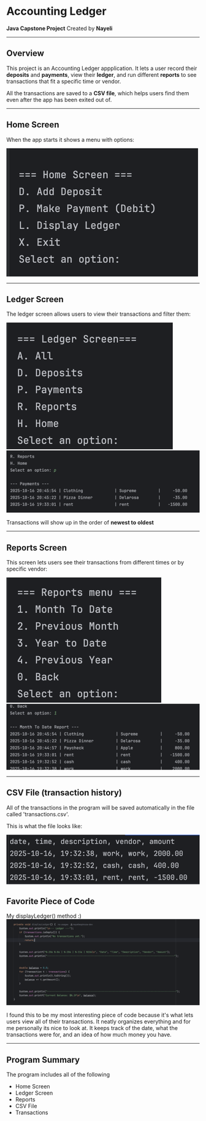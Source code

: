 # Accounting Ledger

**Java Capstone Project**
Created by **Nayeli**

---

## Overview
This project is an Accounting Ledger appplication.
It lets a user record their **deposits** and **payments**, view their **ledger**, and run different **reports** to see transactions that fit a specific time or vendor. 

All the transactions are saved to a **CSV file**, which helps users find them even after the app has been exited out of. 

---

## Home Screen
When the app starts it shows a menu with options:

![Home Screen](images/home-screen.png)

---

## Ledger Screen
The ledger screen allows users to view their transactions and filter them:

![Ledger Screen](images/ledger-screen.png)
![Reports Screen](images/ledger-screen-example.png)

Transactions will show up in the order of **newest to oldest**

---

## Reports Screen
This screen lets users see their transactions from different times or by specific vendor:

![Reports Screen](images/reports-screen.png)
![Reports Screen](images/reports-month-todate-screen.png)

---

## CSV File (transaction history)
All of the transactions in the program will be saved automatically in the file called 'transactions.csv'.

This is what the file looks like:

![CSV File](images/csv-file.png)

## Favorite Piece of Code
My displayLedger() method :)
![Interesting Code](images/favorite-code.png)

I found this to be my most interesting piece of code because it's what lets users view all of their transactions. 
It neatly organizes everything and for me personally its nice to look at. It keeps track of 
the date, what the transactions were for, and an idea of how much money you have.




---
## Program Summary
The program includes all of the following 
- Home Screen 
- Ledger Screen
- Reports
- CSV File
- Transactions



